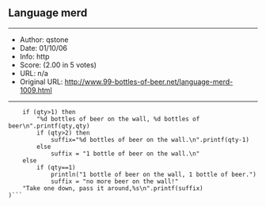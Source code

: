 
## Language merd ##
---
- Author: qstone
- Date: 01/10/06
- Info: http
- Score:  (2.00 in 5 votes)
- URL: n/a
- Original URL: http://www.99-bottles-of-beer.net/language-merd-1009.html
---

```(99..0).each( qty->
	if (qty>1) then 
		"%d bottles of beer on the wall, %d bottles of beer\n".printf(qty,qty)
		if (qty>2) then
			suffix="%d bottles of beer on the wall.\n".printf(qty-1)
		else
			suffix = "1 bottle of beer on the wall.\n"
	else
		if (qty==1)
			println("1 bottle of beer on the wall, 1 bottle of beer.")
			suffix = "no more beer on the wall!"
	"Take one down, pass it around,%s\n".printf(suffix)
)```